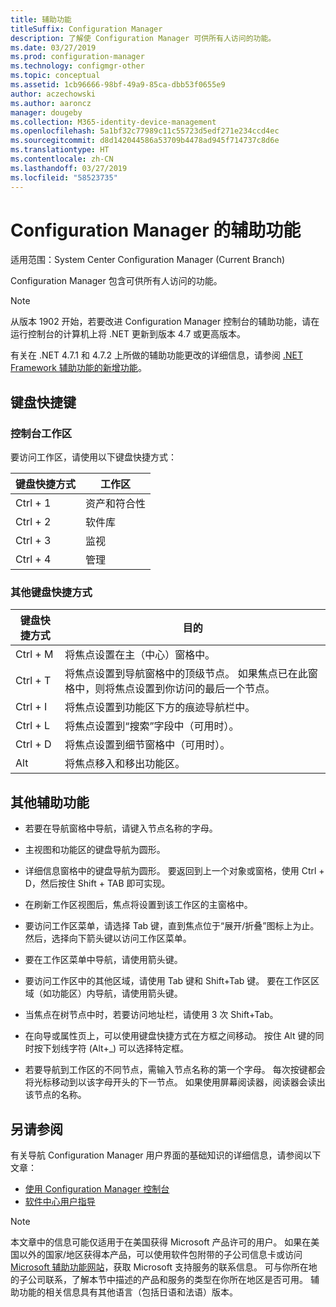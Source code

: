 ```yaml
---
title: 辅助功能
titleSuffix: Configuration Manager
description: 了解使 Configuration Manager 可供所有人访问的功能。
ms.date: 03/27/2019
ms.prod: configuration-manager
ms.technology: configmgr-other
ms.topic: conceptual
ms.assetid: 1cb96666-98bf-49a9-85ca-dbb53f0655e9
author: aczechowski
ms.author: aaroncz
manager: dougeby
ms.collection: M365-identity-device-management
ms.openlocfilehash: 5a1bf32c77989c11c55723d5edf271e234ccd4ec
ms.sourcegitcommit: d8d142044586a53709b4478ad945f714737c8d6e
ms.translationtype: HT
ms.contentlocale: zh-CN
ms.lasthandoff: 03/27/2019
ms.locfileid: "58523735"
---
```

# <a name="accessibility-features-in-configuration-manager"></a>Configuration Manager 的辅助功能

适用范围：System Center Configuration Manager (Current Branch)


Configuration Manager 包含可供所有人访问的功能。

> [!Note]  
> 从版本 1902 开始，若要改进 Configuration Manager 控制台的辅助功能，请在运行控制台的计算机上将 .NET 更新到版本 4.7 或更高版本。 <!-- SCCMDocs-pr issue #3228 -->  
> 
> 有关在 .NET 4.7.1 和 4.7.2 上所做的辅助功能更改的详细信息，请参阅 [.NET Framework 辅助功能的新增功能](https://docs.microsoft.com/dotnet/framework/whats-new/whats-new-in-accessibility)。  



## <a name="keyboard-shortcuts"></a>键盘快捷键

### <a name="console-workspaces"></a>控制台工作区

要访问工作区，请使用以下键盘快捷方式：  

|键盘快捷方式| 工作区|
|--------|--------|  
|Ctrl + 1| 资产和符合性|
|Ctrl + 2|  软件库|
|Ctrl + 3|  监视|
|Ctrl + 4|  管理|


### <a name="other-keyboard-shortcuts"></a>其他键盘快捷方式

|键盘快捷方式|  目的|
|--------|--------|  
|Ctrl + M|将焦点设置在主（中心）窗格中。|
|Ctrl + T|将焦点设置到导航窗格中的顶级节点。 如果焦点已在此窗格中，则将焦点设置到你访问的最后一个节点。|
|Ctrl + I|将焦点设置到功能区下方的痕迹导航栏中。|
|Ctrl + L|将焦点设置到“搜索”字段中（可用时）。|
|Ctrl + D|将焦点设置到细节窗格中（可用时）。|
|Alt     |将焦点移入和移出功能区。|



## <a name="other-accessibility-features"></a>其他辅助功能

- 若要在导航窗格中导航，请键入节点名称的字母。

- 主视图和功能区的键盘导航为圆形。

- 详细信息窗格中的键盘导航为圆形。 要返回到上一个对象或窗格，使用 Ctrl + D，然后按住 Shift + TAB 即可实现。

- 在刷新工作区视图后，焦点将设置到该工作区的主窗格中。

- 要访问工作区菜单，请选择 Tab 键，直到焦点位于“展开/折叠”图标上为止。 然后，选择向下箭头键以访问工作区菜单。  

- 要在工作区菜单中导航，请使用箭头键。  

- 要访问工作区中的其他区域，请使用 Tab 键和 Shift+Tab 键。 要在工作区区域（如功能区）内导航，请使用箭头键。  

- 当焦点在树节点中时，若要访问地址栏，请使用 3 次 Shift+Tab。  

- 在向导或属性页上，可以使用键盘快捷方式在方框之间移动。 按住 Alt 键的同时按下划线字符 (Alt+_) 可以选择特定框。     

- 若要导航到工作区的不同节点，需输入节点名称的第一个字母。 每次按键都会将光标移动到以该字母开头的下一节点。 如果使用屏幕阅读器，阅读器会读出该节点的名称。



## <a name="see-also"></a>另请参阅

有关导航 Configuration Manager 用户界面的基础知识的详细信息，请参阅以下文章：
- [使用 Configuration Manager 控制台](/sccm/core/servers/manage/admin-console)  
- [软件中心用户指导](/sccm/core/understand/software-center)

> [!NOTE]  
> 本文章中的信息可能仅适用于在美国获得 Microsoft 产品许可的用户。 如果在美国以外的国家/地区获得本产品，可以使用软件包附带的子公司信息卡或访问 [Microsoft 辅助功能网站](https://go.microsoft.com/fwlink/?LinkId=8431)，获取 Microsoft 支持服务的联系信息。 可与你所在地的子公司联系，了解本节中描述的产品和服务的类型在你所在地区是否可用。 辅助功能的相关信息具有其他语言（包括日语和法语）版本。  

